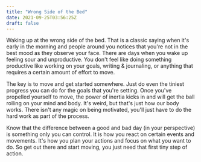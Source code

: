 ```yaml
---
title: "Wrong Side of the Bed"
date: 2021-09-25T03:56:25Z
draft: false
---
```


Waking up at the wrong side of the bed. That is a classic saying when it's early in the morning and people around you notices that you're not in the best mood as they observe your face. There are days when you wake up feeling sour and unproductive. You don't feel like doing something productive like working on your goals, writing & journaling, or anything that requires a certain amount of effort to move.

The key is to move and get started somewhere. Just do even the tiniest progress you can do for the goals that you're setting. Once you've propelled yourself to move, the power of inertia kicks in and will get the ball rolling on your mind and body. It's weird, but that's just how our body works. There isn't any magic on being motivated, you'll just have to do the hard work as part of the process.

Know that the difference between a good and bad day (in your perspective) is something only you can control. It is how you react on certain events and movements. It's how you plan your actions and focus on what you want to do. So get out there and start moving, you just need that first tiny step of action.